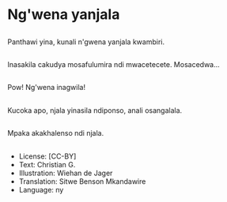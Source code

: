 # Ng'wena yanjala

##
Panthawi yina, kunali n'gwena yanjala kwambiri.

##
Inasakila cakudya mosafulumira ndi mwacetecete. Mosacedwa...

##
Pow! Ng'wena inagwila!

##
Kucoka apo, njala yinasila ndiponso, anali osangalala.

##
Mpaka akakhalenso ndi njala.

##
* License: [CC-BY]
* Text: Christian G.
* Illustration: Wiehan de Jager
* Translation: Sitwe Benson Mkandawire
* Language: ny
